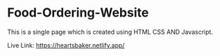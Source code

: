 # Food-Ordering-Website
This is a single page which is created using HTML CSS AND Javascript.

Live Link: https://heartsbaker.netlify.app/
